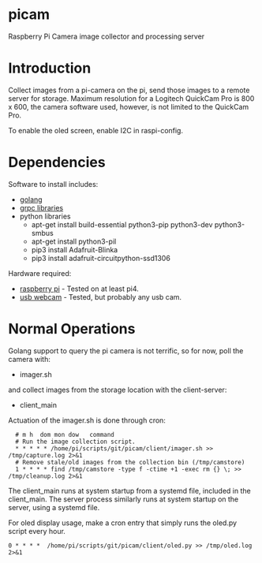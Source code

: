 # picam
Raspberry Pi Camera image collector and processing server

# Introduction

Collect images from a pi-camera on the pi, send those images
to a remote server for storage. Maximum resolution for a
Logitech QuickCam Pro is 800 x 600, the camera software used,
however, is not limited to the QuickCam Pro.

To enable the oled screen, enable I2C in raspi-config.

# Dependencies

Software to install includes:

   * [golang](https://golang.org)
   * [grpc libraries](https://google.golang.org/grpc)
   * python libraries
      * apt-get install build-essential python3-pip python3-dev python3-smbus
      * apt-get install python3-pil
      * pip3 install Adafruit-Blinka
      * pip3 install adafruit-circuitpython-ssd1306

Hardware required:

   * [raspberry pi](https://www.raspberrypi.org) - Tested on at least pi4.
   * [usb webcam](https://amzn.com/dp/B00006LIOM) - Tested, but probably any usb cam.

# Normal Operations

Golang support to query the pi camera is not terrific, so for now, poll the camera with:
   
   * imager.sh

and collect images from the storage location with the client-server:

   * client_main

Actuation of the imager.sh is done through cron:

```shell
  # m h  dom mon dow   command
  # Run the image collection script.
  * * * * * /home/pi/scripts/git/picam/client/imager.sh >> /tmp/capture.log 2>&1
  # Remove stale/old images from the collection bin (/tmp/camstore)
  1 * * * * find /tmp/camstore -type f -ctime +1 -exec rm {} \; >> /tmp/cleanup.log 2>&1 
```

The client_main runs at system startup from a systemd file, included in the client_main.
The server process similarly runs at system startup on the server, using a systemd file.

For oled display usage, make a cron entry that simply runs the oled.py script every hour.

```shell
0 * * * *  /home/pi/scripts/git/picam/client/oled.py >> /tmp/oled.log 2>&1
```